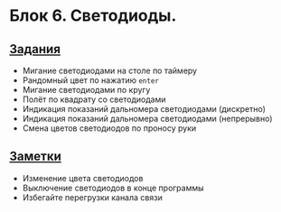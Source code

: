 # Блок 6. Светодиоды.

## [Задания](./Задания.md)
* Мигание светодиодами на столе по таймеру
* Рандомный цвет по нажатию `enter`
* Мигание светодиодами по кругу
* Полёт по квадрату со светодиодами
* Индикация показаний дальномера светодиодами (дискретно)
* Индикация показаний дальномера светодиодами (непрерывно)
* Смена цветов светодиодов по проносу руки

## [Заметки](./Заметки.md)
* Изменение цвета светодиодов
* Выключение светодиодов в конце программы
* Избегайте перегрузки канала связи
